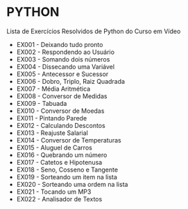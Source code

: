 # PYTHON
Lista de Exercícios Resolvidos de Python do Curso em Vídeo

* EX001 - Deixando tudo pronto
* EX002 - Respondendo ao Usuário
* EX003 - Somando dois números
* EX004 - Dissecando uma Variável
* EX005 - Antecessor e Sucessor
* EX006 - Dobro, Triplo, Raiz Quadrada
* EX007 - Média Aritmética
* EX008 - Conversor de Medidas
* EX009 - Tabuada
* EX010 - Conversor de Moedas
* EX011 - Pintando Parede
* EX012 - Calculando Descontos
* EX013 - Reajuste Salarial
* EX014 - Conversor de Temperaturas
* EX015 - Aluguel de Carros
* EX016 - Quebrando um número
* EX017 - Catetos e Hipotenusa
* EX018 - Seno, Cosseno e Tangente
* EX019 - Sorteando um item na lista
* EX020 - Sorteando uma ordem na lista
* EX021 - Tocando um MP3
* EX022 - Analisador de Textos
